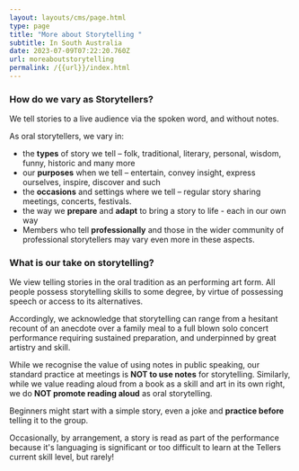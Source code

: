 ```yaml
---
layout: layouts/cms/page.html
type: page
title: "More about Storytelling "
subtitle: In South Australia
date: 2023-07-09T07:22:20.760Z
url: moreaboutstorytelling
permalink: /{{url}}/index.html
---
```

### **How do we vary as Storytellers?**

We tell stories to a live audience via the spoken word, and without notes.

As oral storytellers, we vary in:

* the **types** of story we tell – folk, traditional, literary, personal, wisdom, funny, historic and many more 
* our **purposes** when we tell – entertain, convey insight, express ourselves, inspire, discover and such
* the **occasions** and settings where we tell – regular story sharing meetings, concerts, festivals.
* the way we **prepare** and **adapt** to bring a story to life  - each in our own way
* Members who tell **professionally** and those in the wider community of professional storytellers may vary even more in these aspects.

### **What is our take on storytelling?**

We view telling stories in the oral tradition as an performing art form. All people possess storytelling skills to some degree, by virtue of possessing speech or access to its alternatives. 

Accordingly, we acknowledge that storytelling can range from a hesitant recount of an anecdote over a family meal to a full blown solo concert performance requiring sustained preparation, and underpinned by great artistry and skill.

While we recognise the value of using notes in public speaking, our standard practice at meetings is **NOT to use notes** for storytelling. Similarly, while we value reading aloud from a book as a skill and art in its own right, we do **NOT promote reading aloud** as oral storytelling. 

Beginners might start with a simple story, even a joke and **practice before** telling it to the group.

Occasionally, by arrangement, a story is read as part of the performance because it's languaging is significant or too difficult to learn at the Tellers current skill level, but rarely!

